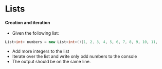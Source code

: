 # Lists

#### Creation and iteration
- Given the following list:
```csharp
List<int> numbers = new List<int>(){1, 2, 3, 4, 5, 6, 7, 8, 9, 10, 11, 12, 13, 14, 15, 16, 17, 18, 19, 20};
```

- Add more integers to the list
- Iterate over the list and write only odd numbers to the console
- The output should be on the same line.

